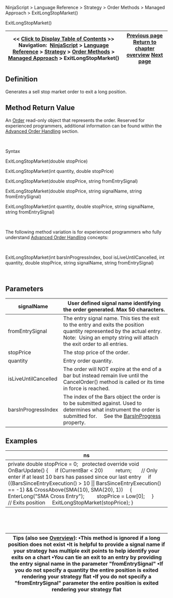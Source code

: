 ﻿


NinjaScript \> Language Reference \> Strategy \> Order Methods \> Managed Approach \> ExitLongStopMarket()






















ExitLongStopMarket()







| \<\< [Click to Display Table of Contents](exitlongstopmarket.md) \>\> **Navigation:**     [NinjaScript](ninjascript.md) \> [Language Reference](language_reference_wip.md) \> [Strategy](strategy.md) \> [Order Methods](order_methods.md) \> [Managed Approach](managed_approach.md) \> ExitLongStopMarket() | [Previous page](exitlongstoplimit.md) [Return to chapter overview](managed_approach.md) [Next page](exitshort.md) |
| --- | --- |











## Definition


Generates a sell stop market order to exit a long position.


## 


## Method Return Value


An [Order](order.md) read\-only object that represents the order. Reserved for experienced programmers, additional information can be found within the [Advanced Order Handling](advanced_order_handling.md) section.   

 


Syntax  

ExitLongStopMarket(double stopPrice)


ExitLongStopMarket(int quantity, double stopPrice)   

ExitLongStopMarket(double stopPrice, string fromEntrySignal)


ExitLongStopMarket(double stopPrice, string signalName, string fromEntrySignal)


ExitLongStopMarket(int quantity, double stopPrice, string signalName, string fromEntrySignal)


 


The following method variation is for experienced programmers who fully understand [Advanced Order Handling](advanced_order_handling.md) concepts:


 


ExitLongStopMarket(int barsInProgressIndex, bool isLiveUntilCancelled, int quantity, double stopPrice, string signalName, string fromEntrySignal)


 


## Parameters




| signalName | User defined signal name identifying the order generated. Max 50 characters. |
| --- | --- |
| fromEntrySignal | The entry signal name. This ties the exit to the entry and exits the position quantity represented by the actual entry.    Note:  Using an empty string will attach the exit order to all entries. |
| stopPrice | The stop price of the order. |
| quantity | Entry order quantity. |
| isLiveUntilCancelled | The order will NOT expire at the end of a bar but instead remain live until the CancelOrder() method is called or its time in force is reached. |
| barsInProgressIndex | The index of the Bars object the order is to be submitted against. Used to determines what instrument the order is submitted for.      See the [BarsInProgress](barsinprogress.md) property. |



## 


## 


## Examples




| ns |
| --- |
| private double stopPrice \= 0;   protected override void OnBarUpdate() {      if (CurrentBar \< 20)          return;        // Only enter if at least 10 bars has passed since our last entry      if ((BarsSinceEntryExecution() \> 10 \|\| BarsSinceEntryExecution() \=\= \-1) \&\& CrossAbove(SMA(10), SMA(20), 1))      {          EnterLong("SMA Cross Entry");          stopPrice \= Low\[0];      }        // Exits position      ExitLongStopMarket(stopPrice); } |



   

 




| Tips (also see [Overview](managed_approach.md)): •This method is ignored if a long position does not exist •It is helpful to provide a signal name if your strategy has multiple exit points to help identify your exits on a chart •You can tie an exit to an entry by providing the entry signal name in the parameter "fromEntrySignal" •If you do not specify a quantity the entire position is exited rendering your strategy flat •If you do not specify a "fromEntrySignal" parameter the entire position is exited rendering your strategy flat |
| --- |









